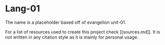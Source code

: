 # Lang-01

The name is a placeholder based off of evangelion unit-01.

For a list of resources used to create this project check [[sources.md]]. It is not written in any citation style as it is mainly for personal usage.
